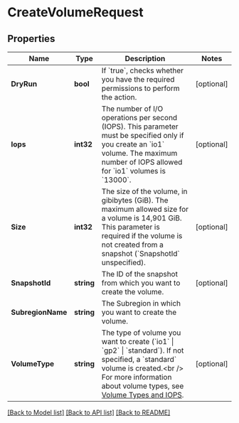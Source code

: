 # CreateVolumeRequest

## Properties

Name | Type | Description | Notes
------------ | ------------- | ------------- | -------------
**DryRun** | **bool** | If &#x60;true&#x60;, checks whether you have the required permissions to perform the action. | [optional] 
**Iops** | **int32** | The number of I/O operations per second (IOPS). This parameter must be specified only if you create an &#x60;io1&#x60; volume. The maximum number of IOPS allowed for &#x60;io1&#x60; volumes is &#x60;13000&#x60;. | [optional] 
**Size** | **int32** | The size of the volume, in gibibytes (GiB). The maximum allowed size for a volume is 14,901 GiB. This parameter is required if the volume is not created from a snapshot (&#x60;SnapshotId&#x60; unspecified).  | [optional] 
**SnapshotId** | **string** | The ID of the snapshot from which you want to create the volume. | [optional] 
**SubregionName** | **string** | The Subregion in which you want to create the volume. | 
**VolumeType** | **string** | The type of volume you want to create (&#x60;io1&#x60; \\| &#x60;gp2&#x60; \\| &#x60;standard&#x60;). If not specified, a &#x60;standard&#x60; volume is created.&lt;br /&gt; For more information about volume types, see [Volume Types and IOPS](https://wiki.outscale.net/display/EN/About+Volumes#AboutVolumes-VolumeTypesVolumeTypesandIOPS). | [optional] 

[[Back to Model list]](../README.md#documentation-for-models) [[Back to API list]](../README.md#documentation-for-api-endpoints) [[Back to README]](../README.md)


